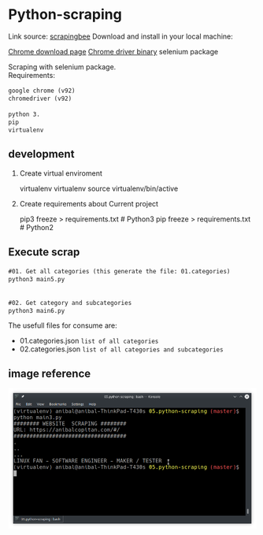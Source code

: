 # Python-scraping

Link source: [scrapingbee](https://www.scrapingbee.com/blog/selenium-python/)
Download and install in your local machine:

[Chrome download page](https://www.google.com/chrome/)
[Chrome driver binary](https://sites.google.com/a/chromium.org/chromedriver/downloads)
selenium package

Scraping with selenium package.  
Requirements: 

	google chrome (v92)
	chromedriver (v92)

	python 3.
	pip
	virtualenv

## development

1. Create virtual enviroment

	virtualenv virtualenv
	source virtualenv/bin/active

2. Create requirements about Current project

	pip3 freeze > requirements.txt  # Python3
	pip freeze > requirements.txt  # Python2

## Execute scrap

	#01. Get all categories (this generate the file: 01.categories)
	python3 main5.py


	#02. Get category and subcategories
	python3 main6.py


The usefull files for consume are:
	
* 01.categories.json `list of all categories`
* 02.categories.json `list of all categories and subcategories`

## image reference

![thumbnail](./docs/Screenshot_20210821_153849.png)

